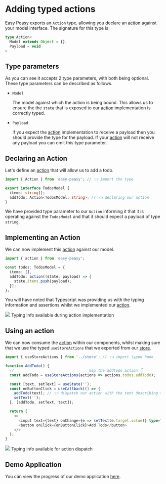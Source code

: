 # Adding typed actions

Easy Peasy exports an `Action` type, allowing you declare an [action](/docs/api/action) against your model interface. The signature for this type is:

```typescript
type Action<
  Model extends Object = {}, 
  Payload = void
>
```

## Type parameters

As you can see it accepts 2 type parameters, with both being optional. These type parameters can be described as follows.

 - `Model`

   The model against which the action is being bound. This allows us to ensure the the `state` that is exposed to our [action](/docs/api/action) implementation is correctly typed.

- `Payload`

  If you expect the [action](/docs/api/action) implementation to receive a payload then you should provide the type for the payload. If your [action](/docs/api/action) will not receive any payload you can omit this type parameter.

## Declaring an Action

Let's define an [action](/docs/api/action) that will allow us to add a todo.

```typescript
import { Action } from 'easy-peasy'; // 👈 import the type

export interface TodosModel {
  items: string[];
  addTodo: Action<TodosModel, string>; // 👈 declaring our action
}
```

We have provided type parameter to our `Action` informing it that it is operating against the `TodosModel` and that it should expect a payload of type `string`.

## Implementing an Action

We can now implement this [action](/docs/api/action) against our model.

```typescript
import { action } from 'easy-peasy';

const todos: TodosModel = {
  items: [],
  addTodo: action((state, payload) => {
    state.items.push(payload);
  });
};
```

You will have noted that Typescript was providing us with the typing information and assertions whilst we implemented our [action](/docs/api/action).

<div class="screenshot">
  <img src="../../assets/typescript-tutorial/typed-action-imp.png" />
  <span class="caption">Typing info available during action implementation</span>
</div>

## Using an action

We can now consume the [action](/docs/api/action) within our components, whilst making sure that we use the typed `useStoreActions` that we exported from our [store](/docs/api/store).

```typescript
import { useStoreActions } from '../store'; // 👈 import typed hook

function AddTodo() {
  //                                  map the addTodo action 👇
  const addTodo = useStoreActions(actions => actions.todos.addTodo);

  const [text, setText] = useState('');
  const onButtonClick = useCallback(() => {
    addTodo(text); // 👈 dispatch our action with the text describing the todo
    setText('');
  }, [addTodo, setText, text]);

  return (
    <>
      <input text={text} onChange={e => setText(e.target.value)} type="text />
      <button onClick={onButtonClick}>Add Todo</button>
    </>
  );
}
```

<div class="screenshot">
  <img src="../../assets/typescript-tutorial/typed-action-dispatch.png" />
  <span class="caption">Typing info available for action dispatch</span>
</div>

## Demo Application

You can view the progress of our demo application [here](https://codesandbox.io/s/easy-peasytypescript-tutorialtyped-actions-hf53f).
